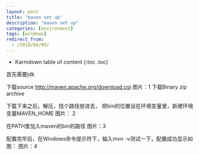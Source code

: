 ```yaml
---
layout: post
title: "maven set up"
description: "maven set up"
categories: [environment]
tags: [windows]
redirect_from:
  - /2018/04/09/
---
```


* Karmdown table of content
{:toc .toc}

首先需要jdk


下载source
http://maven.apache.org/download.cgi
图片：1
下载Binary zip archive


下载下来之后，解压，找个路径放进去， 把bin的位置设在环境变量里，新建环境变量MAVEN_HOME
图片： 2

在PATH里加入maven的bin的路径
图片：3

配置完毕后，在Windows命令提示符下，输入mvn -v测试一下，配置成功显示如图：
图片：4